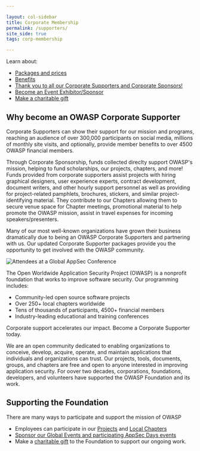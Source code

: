 ```yaml
---

layout: col-sidebar
title: Corporate Membership
permalink: /supporters/
site_side: true
tags: corp-membership

---
```

Learn about:

- [Packages and prices](/supporters/packages)
- [Benefits](/supporters/benefits)
- [Thank you to all our Corporate Supporters and Corporate Sponsors!](/supporters/list)
- [Become an Event Exhibitor/Sponsor](events@owasp.com)
- [Make a charitable gift](/donate)

## Why become an OWASP Corporate Supporter

Corporate Supporters can show their support for our mission and programs, reaching an audience of over 300,000 participants on social media, millions of monthly site visits, and optionally, provide member benefits to over 4500 OWASP financial members. 

Through Corporate Sponsorship, funds collected direclty support OWASP's mission, helping to fund scholarships, our projects, chapters, and more! Funds provided from corporate supporters assist projects with hiring graphical designers, user experience experts, contract development, document writers, and other hourly support personnel as well as providing for project-related pamphlets, brochures, stickers, and similar project-identifying material. They contribute to our Chapters allowing them to secure venue space for Chapter meetings, promotional material to help promote the OWASP mission, assist in travel expenses for incoming speakers/presenters. 

Many of our most well-known organizations have grown their business dramatically due to being an OWASP Corporate Supporters and partnering with us. Our updated Corporate Supporter packages provide you the opportunity to get involved with the OWASP community. 

![Attendees at a Global AppSec Conference](/assets/images/web/global-conference.png)

The Open Worldwide Application Security Project (OWASP) is a nonprofit foundation that works to improve software security. Our programming includes:

- Community-led open source software projects
- Over 250+ local chapters worldwide
- Tens of thousands of participants, 4500+ financial members
- Industry-leading educational and training conferences

<p class="callout-mono right">Corporate support accelerates our impact. Become a Corporate Supporter today.</p>

We are an open community dedicated to enabling organizations to conceive, develop, acquire, operate, and maintain applications that individuals and organizations can trust. Our projects, tools, documents, groups, and chapters are free and open to anyone interested in improving application security. For oover two decades, corporations, foundations, developers, and volunteers have supported the OWASP Foundation and its work. 

## Supporting the Foundation

There are many ways to participate and support the mission of OWASP

- Employees can participate in our [Projects](/projects) and [Local Chapters](/chapters)
- [Sponsor our Global Events and participating AppSec Days events](../corporate-sponsorships)
- Make a [charitable gift](/donate) to the Foundation to support our ongoing work.
